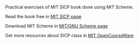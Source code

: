 Practical exercises of MIT SICP book done using MIT Scheme.

Read the book free in [MIT SICP page](http://mitpress.mit.edu/sicp/)

Download MIT Scheme in [MIT/GNU Scheme page](http://www.gnu.org/software/mit-scheme/)

Get more resources about SICP class in [MIT OpenCourseWare](http://ocw.mit.edu/courses/electrical-engineering-and-computer-science/6-001-structure-and-interpretation-of-computer-programs-spring-2005/)

